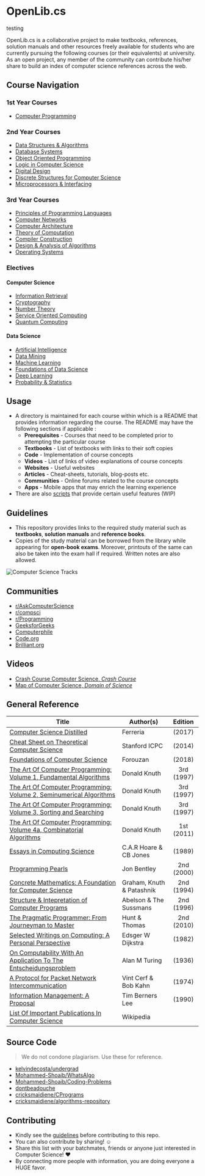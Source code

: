 # OpenLib.cs

testing

OpenLib.cs is a collaborative project to make textbooks, references, solution manuals and other resources freely available for students who are currently pursuing the following courses (or their equivalents) at university. As an open project, any member of the community can contribute his/her share to build an index of computer science references across the web. 

## Course Navigation

### 1st Year Courses

*   [Computer Programming](./courses/CSF111)

### 2nd Year Courses

*   [Data Structures & Algorithms](./courses/CSF211)
*   [Database Systems](./courses/CSF212)
*   [Object Oriented Programming](./courses/CSF213)
*   [Logic in Computer Science](./courses/CSF214)
*   [Digital Design](./courses/CSF215)
*   [Discrete Structures for Computer Science](./courses/CSF222)
*   [Microprocessors & Interfacing](./courses/CSF241)

### 3rd Year Courses

*   [Principles of Programming Languages](./courses/CSF301)
*   [Computer Networks](./courses/CSF303)
*   [Computer Architecture](./courses/CSF342)
*   [Theory of Computation](./courses/CSF351)
*   [Compiler Construction](./courses/CSF363)
*   [Design & Analysis of Algorithms](./courses/CSF364)
*   [Operating Systems](./courses/CSF372)

### Electives

#### Computer Science

*  [Information Retrieval](/courses/CSF469)
*  [Cryptography](./courses/CSF463)
*  [Number Theory](./courses/CSF231)
*  [Service Oriented Computing](./courses/CSF466)
*  [Quantum Computing](./courses/CSF386)

#### Data Science

*  [Artificial Intelligence](./courses/CSF407)
*  [Data Mining](./courses/CSF415)
*  [Machine Learning](./courses/CSF464)
*  [Foundations of Data Science](./courses/CSF320)
*  [Deep Learning](./courses/CSF425)
*  [Probability & Statistics](./courses/DATASCIW203)

## Usage

*   A directory is maintained for each course within which is a README that provides information regarding the course. The README may have the following sections if applicable :
    *   **Prerequisites** - Courses that need to be completed prior to attempting the particular course
    *   **Textbooks** - List of textbooks with links to their soft copies
    *   **Code** - Implementation of course concepts
    *   **Videos** - List of links of video explanations of course concepts
    *   **Websites** - Useful websites
    *   **Articles** - Cheat-sheets, tutorials, blog-posts etc.
    *   **Communities** - Online forums related to the course concepts
    *   **Apps** - Mobile apps that may enrich the learning experience
*   There are also [scripts](./scripts) that provide certain useful features (WIP)

## Guidelines

*   This repository provides links to the required study material such as **textbooks**, **solution manuals** and **reference books**.
*   Copies of the study material can be borrowed from the library while appearing for **open-book exams**. Moreover, printouts of the same can also be taken into the exam hall if required. Written notes are also allowed.

![Computer Science Tracks](assets/Tracks.png)

## Communities

*   [r/AskComputerScience](https://www.reddit.com/r/AskComputerScience/)
*   [r/compsci](https://www.reddit.com/r/compsci/)
*   [r/Programming](https://www.reddit.com/r/programming/)
*   [GeeksforGeeks](https://www.geeksforgeeks.org/)
*   [Computerphile](https://www.youtube.com/channel/UC9-y-6csu5WGm29I7JiwpnA)
*   [Code.org](https://www.youtube.com/channel/UCJyEBMU1xVP2be1-AoGS1BA)
*   [Brilliant.org](https://brilliant.org/computer-science/) 


## Videos

*   [Crash Course Computer Science, *Crash Course*](https://www.youtube.com/playlist?list=PL8dPuuaLjXtNlUrzyH5r6jN9ulIgZBpdo)
*   [Map of Computer Science, *Domain of Science*](https://www.youtube.com/watch?v=SzJ46YA_RaA)

## General Reference

| Title | Author(s) | Edition |
| -------------|-------------|:-----:|
| [Computer Science Distilled](https://drive.google.com/open?id=1lpWLMdcGXQnHV-sB2aP07oWgqrG0srIA) | Ferreria | (2017) |
| [Cheat Sheet on Theoretical Computer Science](https://drive.google.com/open?id=1nL5U9mpJKXCQo3xDhYmo5hYoFfsZ-C2D) | Stanford ICPC | (2014) |
| [Foundations of Computer Science](https://drive.google.com/open?id=1CUdvGahzvtCM3c9GEQBvGClvnzW64Etr) | Forouzan | (2018) |
| [The Art Of Computer Programming: Volume 1, Fundamental Algorithms](https://drive.google.com/open?id=1J3jI4P1MRzRYHmZaBy5uhCik7Ele292H) | Donald Knuth | 3rd (1997) |
| [The Art Of Computer Programming: Volume 2, Seminumerical Algorithms](https://drive.google.com/open?id=1wkRNZxR8xp4emNv-3QJ3gIj9VQtD2_EY) | Donald Knuth | 3rd (1997) |
| [The Art Of Computer Programming: Volume 3, Sorting and Searching](https://drive.google.com/open?id=1v_oupnWGeLtTmOcJojEYBHVuYYLHJh9R) | Donald Knuth | 3rd (1997) |
| [The Art Of Computer Programming: Volume 4a, Combinatorial Algorithms](https://drive.google.com/open?id=1_BQyJ127DMrcMV8l_i-jbdGfOgpdLolc) | Donald Knuth | 1st (2011) |
| [Essays in Computing Science](https://drive.google.com/open?id=1h9NkxRzFUC4V9yYzJDCxHfmLHnmswTIw) | C.A.R Hoare & CB Jones | (1989) |
| [Programming Pearls](https://drive.google.com/open?id=1rOf06WwpXhj07DB-F6KHr7kMJw4jLoMT) | Jon Bentley | 2nd (2000) |
| [Concrete Mathematics: A Foundation for Computer Science](https://drive.google.com/open?id=1ZoNH96efRaWCIVTaGs4wmYJuu_ErqhJ_) | Graham, Knuth & Patashnik | 2nd (1994) |
| [Structure & Intepretation of Computer Programs](https://drive.google.com/open?id=1oBMC4nuOaiVSCLK2-qlq0F8M8rWzAYOY) | Abelson & The Sussmans | 2nd (1996) |
| [The Pragmatic Programmer: From Journeyman to Master](https://drive.google.com/open?id=1oBMC4nuOaiVSCLK2-qlq0F8M8rWzAYOY) | Hunt & Thomas | 2nd (2010) |
| [Selected Writings on Computing: A Personal Perspective](https://drive.google.com/open?id=1jenl1eMyw-mG1vN5oSUPZuYAX1ArKvuL) | Edsger W Dijkstra | (1982) |
| [On Computability With An Application To The Entscheidungsproblem](https://drive.google.com/open?id=1PCzqv5qfSoWmoIbTGhrtmuUxWkWwzNKo) | Alan M Turing | (1936) |
| [A Protocol for Packet Network Intercommunication](https://drive.google.com/open?id=1-ftaggSsAjri7nYnrEuEuHAvJyEJJ2a9) | Vint Cerf & Bob Kahn | (1974) |
| [Information Management: A Proposal](https://www.w3.org/History/1989/proposal.html) |Tim Berners Lee | (1990) |
| [List Of Important Publications In Computer Science](https://en.wikipedia.org/wiki/List_of_important_publications_in_computer_science) | Wikipedia |

## Source Code

> We do not condone plagiarism.
> Use these for reference.

- [kelvindecosta/undergrad](https://github.com/kelvindecosta/undergrad)
- [Mohammed-Shoaib/WhatsAlgo](https://github.com/Mohammed-Shoaib/WhatsAlgo)
- [Mohammed-Shoaib/Coding-Problems](https://github.com/Mohammed-Shoaib/Coding-Problems)
- [dontbeadouche](https://github.com/dontbeadouche?tab=repositories)
- [cricksmaidiene/CPrograms](https://github.com/cricksmaidiene/CPrograms)
- [cricksmaidiene/algorithms-repository](https://github.com/cricksmaidiene/algorithms-repository)

## Contributing

* Kindly see the [guidelines](CONTRIBUTING.md) before contributing to this repo.
* You can also contribute by sharing! :relaxed:
* Share this list with your batchmates, friends or anyone just interested in Computer Science! :hearts:
* By connecting more people with information, you are doing everyone a HUGE favor.
